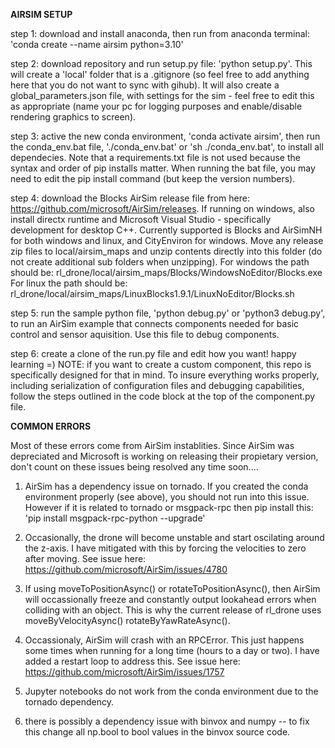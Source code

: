 **AIRSIM SETUP**

step 1: download and install anaconda, then run from anaconda terminal: 'conda create --name airsim python=3.10'

step 2: download repository and run setup.py file: 'python setup.py'. This will create a 'local' folder that is a .gitignore (so feel free to add anything here that you do not want to sync with gihub). It will also create a global_parameters.json file, with settings for the sim - feel free to edit this as appropriate (name your pc for logging purposes and enable/disable rendering graphics to screen). 

step 3: active the new conda environment, 'conda activate airsim', then run the conda_env.bat file, './conda_env.bat' or 'sh ./conda_env.bat', to install all dependecies. Note that a requirements.txt file is not used because the syntax and order of pip installs matter. When running the bat file, you may need to edit the pip install command (but keep the version numbers).

step 4: download the Blocks AirSim release file from here: https://github.com/microsoft/AirSim/releases. If running on windows, also install directx runtime and Microsoft Visual Studio - specifically development for desktop C++. Currently supported is Blocks and AirSimNH for both windows and linux, and CityEnviron for windows. Move any release zip files to local/airsim_maps and unzip contents directly into this folder (do not create additional sub folders when unzipping). For windows the path should be: rl_drone/local/airsim_maps/Blocks/WindowsNoEditor/Blocks.exe For linux the path should be: rl_drone/local/airsim_maps/LinuxBlocks1.9.1/LinuxNoEditor/Blocks.sh

step 5: run the sample python file, 'python debug.py' or 'python3 debug.py', to run an AirSim example that connects components needed for basic control and sensor aquisition. Use this file to debug components.

step 6: create a clone of the run.py file and edit how you want! happy learning =) NOTE: if you want to create a custom component, this repo is specifically designed for that in mind. To insure everything works properly, including serialization of configuration files and debugging capabilities, follow the steps outlined in the code block at the top of the component.py file.


**COMMON ERRORS**

Most of these errors come from AirSim instablities. Since AirSim was depreciated and Microsoft is working on releasing their propietary version, don't count on these issues being resolved any time soon....

1. AirSim has a dependency issue on tornado. If you created the conda environment properly (see above), you should not run into this issue. However if it is related to tornado or msgpack-rpc then pip install this: 'pip install msgpack-rpc-python --upgrade'

2. Occasionally, the drone will become unstable and start oscilating around the z-axis. I have mitigated with this by forcing the velocities to zero after moving. See issue here: https://github.com/microsoft/AirSim/issues/4780

3. If using moveToPositionAsync() or rotateToPositionAsync(), then AirSim will occassionally freeze and constantly output lookahead errors when colliding with an object. This is why the current release of rl_drone uses moveByVelocityAsync() rotateByYawRateAsync().

4. Occassionaly, AirSim will crash with an RPCError. This just happens some times when running for a long time (hours to a day or two). I have added a restart loop to address this. See issue here: https://github.com/microsoft/AirSim/issues/1757

5. Jupyter notebooks do not work from the conda environment due to the tornado dependency.

6. there is possibly a dependency issue with binvox and numpy -- to fix this change all np.bool to bool values in the binvox source code.
